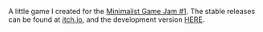 A little game I created for the [Minimalist Game Jam #1][1]. The stable releases can be found at [itch.io][2], and the development version [HERE][3].

[1]: https://itch.io/jam/minimalist-game-jam-1
[2]: https://cionx.itch.io/multiple-multipliers
[3]: https://cionx.gitlab.io/multiple-multipliers
